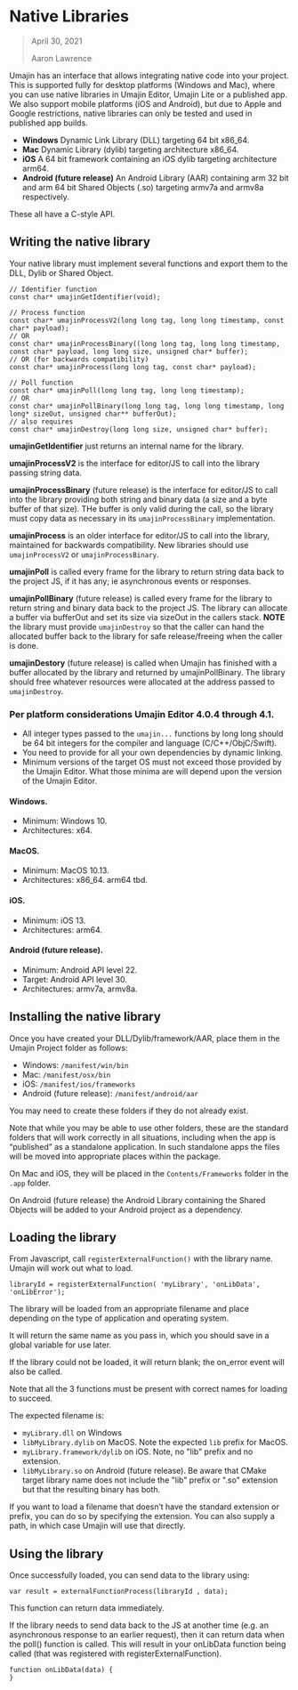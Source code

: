 # Native Libraries
> April 30, 2021
>  
> Aaron Lawrence

Umajin has an interface that allows integrating native code into your project. This is supported fully for desktop platforms (Windows and Mac), where you can use native libraries in Umajin Editor, Umajin Lite or a published app. We also support mobile platforms (iOS and Android), but due to Apple and Google restrictions, native libraries can only be tested and used in published app builds.

- **Windows** Dynamic Link Library (DLL) targeting 64 bit x86_64.
- **Mac** Dynamic Library (dylib) targeting architecture x86_64.
- **iOS** A 64 bit framework containing an iOS dylib targeting architecture arm64.
- **Android (future release)** An Android Library (AAR) containing arm 32 bit and arm 64 bit Shared Objects (.so) targeting armv7a and armv8a respectively.  

These all have a C-style API.

## Writing the native library
Your native library must implement several functions and export them to the DLL, Dylib or Shared Object.

```
// Identifier function
const char* umajinGetIdentifier(void);

// Process function
const char* umajinProcessV2(long long tag, long long timestamp, const char* payload);
// OR
const char* umajinProcessBinary((long long tag, long long timestamp, const char* payload, long long size, unsigned char* buffer);
// OR (for backwards compatibility)
const char* umajinProcess(long long tag, const char* payload);

// Poll function
const char* umajinPoll(long long tag, long long timestamp);
// OR
const char* umajinPollBinary(long long tag, long long timestamp, long long* sizeOut, unsigned char** bufferOut);
// also requires
const char* umajinDestroy(long long size, unsigned char* buffer);
```

**umajinGetIdentifier** just returns an internal name for the library.

**umajinProcessV2** is the interface for editor/JS to call into the library passing string data.

**umajinProcessBinary** (future release) is the interface for editor/JS to call into the library providing both string and binary data (a size and a byte buffer of that size). THe buffer is only valid during the call, so the library must copy data as necessary in its `umajinProcessBinary` implementation.

**umajinProcess** is an older interface for editor/JS to call into the library, maintained for backwards compatibility. New libraries should use `umajinProcessV2` or `umajinProcessBinary`.

**umajinPoll** is called every frame for the library to return string data back to the project JS, if it has any; ie asynchronous events or responses.

**umajinPollBinary** (future release) is called every frame for the library to return string and binary data back to the project JS. The library can allocate a buffer via bufferOut and set its size via sizeOut in the callers stack. **NOTE** the library must provide `umajinDestroy` so that the caller can hand the allocated buffer back to the library for safe release/freeing when the caller is done.

**umajinDestory** (future release) is called when Umajin has finished with a buffer allocated by the library and returned by umajinPollBinary. The library should free whatever resources were allocated at the address passed to `umajinDestroy`.

### Per platform considerations Umajin Editor 4.0.4 through 4.1.

- All integer types passed to the `umajin...` functions by long long should be 64 bit integers for the compiler and language (C/C++/ObjC/Swift).
- You need to provide for all your own dependencies by dynamic linking.
- Minimum versions of the target OS must not exceed those provided by the Umajin Editor. What those minima are will depend upon the version of the Umajin Editor.

#### Windows.

- Minimum: Windows 10.
- Architectures: x64.

#### MacOS.

- Minimum: MacOS 10.13. 
- Architectures: x86_64. arm64 tbd.

#### iOS.

- Minimum: iOS 13.
- Architectures: arm64.

#### Android (future release).

- Minimum: Android API level 22.
- Target: Android API level 30.
- Architectures: armv7a, armv8a.

## Installing the native library
Once you have created your DLL/Dylib/framework/AAR, place them in the Umajin Project folder as follows:

- Windows: `/manifest/win/bin`
- Mac: `/manifest/osx/bin`
- iOS: `/manifest/ios/frameworks`
- Android (future release): `/manifest/android/aar`

You may need to create these folders if they do not already exist.

Note that while you may be able to use other folders, these are the standard folders that will work correctly in all situations, including when the app is “published” as a standalone application. In such standalone apps the files will be moved into appropriate places within the package. 

On Mac and iOS, they will be placed in the `Contents/Frameworks` folder in the `.app` folder.

On Android (future release) the Android Library containing the Shared Objects will be added to your Android project as a dependency.

## Loading the library
From Javascript, call `registerExternalFunction()` with the library name. Umajin will work out what to load.

    libraryId = registerExternalFunction( 'myLibrary', 'onLibData', 'onLibError');

The library will be loaded from an appropriate filename and place depending on the type of application and operating system.

It will return the same name as you pass in, which you should save in a global variable for use later.

If the library could not be loaded, it will return blank; the on_error event will also be called.

Note that all the 3 functions must be present with correct names for loading to succeed.

The expected filename is:

- `myLibrary.dll` on Windows
- `libMyLibrary.dylib` on MacOS.  Note the expected `lib` prefix for MacOS.
- `myLibrary.framework/dylib` on iOS. Note, no "lib" prefix and no extension.
- `libMyLibrary.so` on Android (future release). Be aware that CMake target library name does not include the "lib" prefix or ".so" extension but that the resulting binary has both.

If you want to load a filename that doesn’t have the standard extension or prefix, you can do so by specifying the extension. You can also supply a path, in which case Umajin will use that directly.
 
## Using the library ##
Once successfully loaded, you can send data to the library using:

```
var result = externalFunctionProcess(libraryId , data);
```
This function can return data immediately.

If the library needs to send data back to the JS at another time (e.g. an asynchronous response to an earlier request), then it can return data when the poll() function is called. This will result in your onLibData function being called (that was registered with registerExternalFunction).

```
function onLibData(data) {
}
```
